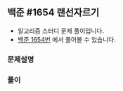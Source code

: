 ## 백준 #1654 랜선자르기

- 알고리즘 스터디 문제 풀이입니다.
- [백준 1654번](https://www.acmicpc.net/problem/1654) 에서 풀어볼 수 있습니다.

### 문제설명


### 풀이
